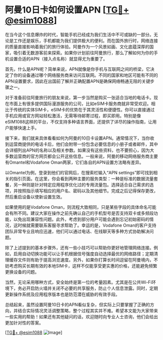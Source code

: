 # 阿曼10日卡如何设置APN [[TG💪+ @esim1088](https://t.me/s/esim1088)]

在当今这个信息爆炸的时代，智能手机已经成为我们生活中不可或缺的一部分。无论是工作还是娱乐，手机都能为我们提供极大的便利。而在国外旅行时，网络连接的质量直接影响着我们的旅行体验。阿曼作为一个风景如画、文化底蕴深厚的国家，吸引着无数游客前来探索。如果你计划前往阿曼旅行，那么了解如何为你的手机设置合适的APN（接入点名称）就显得尤为重要了。

首先，什么是APN呢？简单来说，APN就像是你手机与互联网之间的桥梁，它决定了你的设备通过哪个网络服务商来访问互联网。不同的国家和地区可能有不同的APN设置要求，因此在出国前了解并正确配置APN是确保网络畅通无阻的关键步骤之一。

对于准备前往阿曼旅行的朋友来说，第一步当然是购买一张适合当地的电话卡。现在市面上有很多提供国际漫游服务的公司，比如eSIM卡服务商就非常受欢迎。相比于传统的实体SIM卡，eSIM卡的优势在于其灵活性和便捷性。你可以直接通过手机应用或官方网站轻松激活，无需等待邮寄过程，即买即用。特别是像eSIM1088这样的平台，不仅支持多种语言界面，还提供了详尽的操作指南，让用户能够快速上手。

接下来，我们就来具体看看如何为阿曼的10日卡设置APN。通常情况下，当你收到运营商提供的电话卡后，他们会附带一份包含必要信息的小册子或者邮件，其中会详细列出APN的名称以及相关参数。如果没有这些资料，也不要担心，因为大多数运营商的官方网页都会公开这些信息。一般来说，阿曼的移动网络服务商主要有Omantel和Vodafone Oman两家，它们各自的APN设置方法略有差异。

以Omantel为例，登录到他们的官网后，在搜索栏输入“APN settings”即可找到相关的指引页面。在这里，你会看到两种主要的服务类型：一种是标准的数据流量套餐，另一种则是针对特定应用程序优化过的专用流量包。选择适合自己需求的选项，并按照指示填写相应的用户名、密码以及其他细节。完成之后记得保存更改，然后重启设备以使新设置生效。

如果使用的是Vodafone Oman，则流程大致相同，只是某些字段的具体命名可能会有所不同。建议大家在操作之前先确认自己的手机型号是否支持双卡或多频段功能，以免出现兼容性问题。此外，考虑到部分用户可能会遇到忘记初始密码的情况，这时候就需要联系客服寻求帮助了。幸运的是，Vodafone Oman的客户支持团队非常专业且响应迅速，他们可以通过电话、在线聊天等多种方式协助解决问题。

除了上述提到的基本步骤外，还有一些小技巧可以帮助你更好地管理网络连接。例如，启用自动切换功能可以让手机根据信号强度自动选择最优的网络路径；定期清理缓存文件则有助于提高浏览速度。另外，如果你打算长时间逗留在阿曼境内，不妨考虑购买长期有效的本地SIM卡，这样不仅能享受更实惠的价格，还能避免频繁更换设备的问题。

当然，无论采用哪种方式，安全始终是第一位的考量因素。尤其是在公共Wi-Fi环境下，务必开启防火墙并关闭不必要的共享服务，防止个人信息泄露。同时，定期更新操作系统及应用程序版本也是防范潜在威胁的有效手段。

总结起来，虽然设置阿曼10日卡的APN看似复杂，但实际上只要掌握了正确的方向，并结合实际情况灵活调整策略，整个过程其实并不难。希望本文能为大家带来一些实用的帮助！如果还有其他疑问的话，欢迎随时向专业人士咨询，他们会给出更加针对性的答案。

[[TG💪+ @esim1088](https://t.me/s/esim1088) ![Image](https://i.postimg.cc/4NQfJmqS/Snipaste-2025-05-13-00-14-12.png)]
